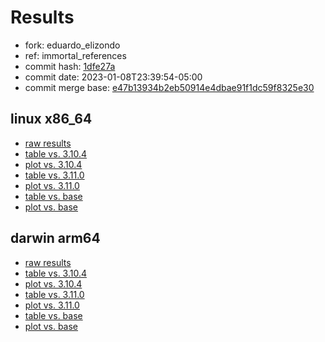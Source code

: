 # Results

- fork: eduardo_elizondo
- ref: immortal_references
- commit hash: [1dfe27a](https://github.com/eduardo_elizondo/cpython/commit/1dfe27a)
- commit date: 2023-01-08T23:39:54-05:00
- commit merge base: [e47b13934b2eb50914e4dbae91f1dc59f8325e30](https://github.com/eduardo_elizondo/cpython/commit/e47b13934b2eb50914e4dbae91f1dc59f8325e30)

## linux x86_64

- [raw results](bm-20230108-linux-x86_64-eduardo_elizondo-immortal_references-3.12.0a3+-1dfe27a.json)
- [table vs. 3.10.4](bm-20230108-linux-x86_64-eduardo_elizondo-immortal_references-3.12.0a3+-1dfe27a-vs-3.10.4.md)
- [plot vs. 3.10.4](bm-20230108-linux-x86_64-eduardo_elizondo-immortal_references-3.12.0a3+-1dfe27a-vs-3.10.4.png)
- [table vs. 3.11.0](bm-20230108-linux-x86_64-eduardo_elizondo-immortal_references-3.12.0a3+-1dfe27a-vs-3.11.0.md)
- [plot vs. 3.11.0](bm-20230108-linux-x86_64-eduardo_elizondo-immortal_references-3.12.0a3+-1dfe27a-vs-3.11.0.png)
- [table vs. base](bm-20230108-linux-x86_64-eduardo_elizondo-immortal_references-3.12.0a3+-1dfe27a-vs-base.md)
- [plot vs. base](bm-20230108-linux-x86_64-eduardo_elizondo-immortal_references-3.12.0a3+-1dfe27a-vs-base.png)

## darwin arm64

- [raw results](bm-20230108-darwin-arm64-eduardo_elizondo-immortal_references-3.12.0a3+-1dfe27a.json)
- [table vs. 3.10.4](bm-20230108-darwin-arm64-eduardo_elizondo-immortal_references-3.12.0a3+-1dfe27a-vs-3.10.4.md)
- [plot vs. 3.10.4](bm-20230108-darwin-arm64-eduardo_elizondo-immortal_references-3.12.0a3+-1dfe27a-vs-3.10.4.png)
- [table vs. 3.11.0](bm-20230108-darwin-arm64-eduardo_elizondo-immortal_references-3.12.0a3+-1dfe27a-vs-3.11.0.md)
- [plot vs. 3.11.0](bm-20230108-darwin-arm64-eduardo_elizondo-immortal_references-3.12.0a3+-1dfe27a-vs-3.11.0.png)
- [table vs. base](bm-20230108-darwin-arm64-eduardo_elizondo-immortal_references-3.12.0a3+-1dfe27a-vs-base.md)
- [plot vs. base](bm-20230108-darwin-arm64-eduardo_elizondo-immortal_references-3.12.0a3+-1dfe27a-vs-base.png)

